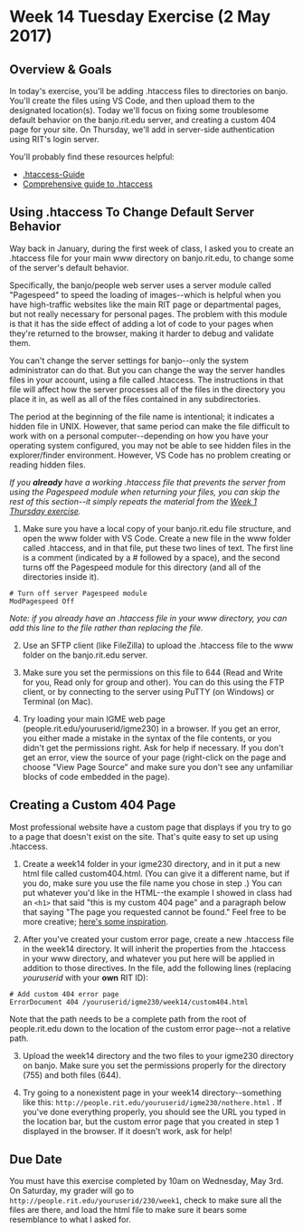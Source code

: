 # Week 14 Tuesday Exercise (2 May 2017)

## Overview & Goals

In today's exercise, you'll be adding .htaccess files to directories on banjo. You'll create the files using VS Code, and then upload them to the designated location(s). Today we'll focus on fixing some troublesome default behavior on the banjo.rit.edu server, and creating a custom 404 page for your site. On Thursday, we'll add in server-side authentication using RIT's login server. 

You'll probably find these resources helpful:
* [.htaccess-Guide](http://www.htaccess-guide.com/)
* [Comprehensive guide to .htaccess](http://www.javascriptkit.com/howto/htaccess.shtml)


## Using .htaccess To Change Default Server Behavior

Way back in January, during the first week of class, I asked you to create an .htaccess file for your main www directory on banjo.rit.edu, to change some of the server's default behavior. 

Specifically, the banjo/people web server uses a server module called "Pagespeed" to speed the loading of images--which is helpful when you have high-traffic websites like the main RIT page or departmental pages, but not really necessary for personal pages. The problem with this module is that it has the side effect of adding a lot of code to your pages when they're returned to the browser, making it harder to debug and validate them.  

You can't change the server settings for banjo--only the system administrator can do that. But you can change the way the server handles files in your account, using a file called .htaccess. The instructions in that file will affect how the server processes all of the files in the directory you place it in, as well as all of the files contained in any subdirectories.  

The period at the beginning of the file name is intentional; it indicates a hidden file in UNIX. However, that same period can make the file difficult to work with on a personal computer--depending on how you have your operating system configured, you may not be able to see hidden files in the explorer/finder environment. However, VS Code has no problem creating or reading hidden files. 

*If you ***already*** have a working .htaccess file that prevents the server from using the Pagespeed module when returning your files, you can skip the rest of this section--it simply repeats the material from the [Week 1 Thursday exercise](../week1/thursdayExercise.md).*

1) Make sure you have a local copy of your banjo.rit.edu file structure, and open the www folder with VS Code. Create a new file in the www folder called .htaccess, and in that file, put these two lines of text. The first line is a comment (indicated by a # followed by a space), and the second turns off the Pagespeed module for this directory (and all of the directories inside it). 
```
# Turn off server Pagespeed module
ModPagespeed Off
```

*Note: if you already have an .htaccess file in your www directory, you can add this line to the file rather than replacing the file.*

2) Use an SFTP client (like FileZilla) to upload the .htaccess file to the www folder on the banjo.rit.edu server.

3) Make sure you set the permissions on this file to 644 (Read and Write for you, Read only for group and other). You can do this using the FTP client, or by connecting to the server using PuTTY (on Windows) or Terminal (on Mac). 

4) Try loading your main IGME web page (people.rit.edu/youruserid/igme230) in a browser. If you get an error, you either made a mistake in the syntax of the file contents, or you didn't get the permissions right. Ask for help if necessary. If you don't get an error, view the source of your page (right-click on the page and choose "View Page Source" and make sure you don't see any unfamiliar blocks of code embedded in the page). 

## Creating a Custom 404 Page
Most professional website have a custom page that displays if you try to go to a page that doesn't exist on the site. That's quite easy to set up using .htaccess. 

1) Create a week14 folder in your igme230 directory, and in it put a new html file called custom404.html. (You can give it a different name, but if you do, make sure you use the file name you chose in step .) You can put whatever you'd like in the HTML--the example I showed in class had an `<h1>` that said "this is my custom 404 page" and a paragraph below that saying "The page you requested cannot be found." Feel free to be more creative; [here's some inspiration](http://www.creativebloq.com/web-design/best-404-pages-812505). 

2) After you've created your custom error page, create a new .htaccess file in the week14 directory. It will inherit the properties from the .htaccess in your www directory, and whatever you put here will be applied in addition to those directives. In the file, add the following lines (replacing *youruserid* with your **own** RIT ID):
```
# Add custom 404 error page
ErrorDocument 404 /youruserid/igme230/week14/custom404.html
```
Note that the path needs to be a complete path from the root of people.rit.edu down to the location of the custom error page--not a relative path. 

3) Upload the week14 directory and the two files to your igme230 directory on banjo. Make sure you set the permissions properly for the directory (755) and both files (644). 

4) Try going to a nonexistent page in your week14 directory--something like this: `http://people.rit.edu/youruserid/igme230/nothere.html` . If you've done everything properly, you should see the URL you typed in the location bar, but the custom error page that you created in step 1 displayed in the browser. If it doesn't work, ask for help!

## Due Date
You must have this exercise completed by 10am on Wednesday, May 3rd. On Saturday, my grader will go to `http://people.rit.edu/youruserid/230/week1`, check to make sure all the files are there, and load the html file to make sure it bears some resemblance to what I asked for. 
